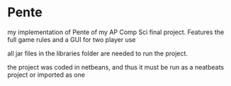 # Pente

my implementation of Pente of my AP Comp Sci final project. Features the full game rules and a GUI for two player use

all jar files in the libraries folder are needed to run the project. 

the project was coded in netbeans, and thus it must be run as a neatbeats project or imported as one
